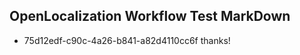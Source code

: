 ## OpenLocalization Workflow Test MarkDown
* 75d12edf-c90c-4a26-b841-a82d4110cc6f thanks!

<!--HONumber=Aug16_HO4-->



